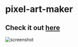 # pixel-art-maker

## Check it out [here](https://bunnydeviloper.github.io/pixel-art-maker/)
![screenshot](https://bunnydeviloper.github.io/pixel-art-maker/pixel-art-maker.PNG)
